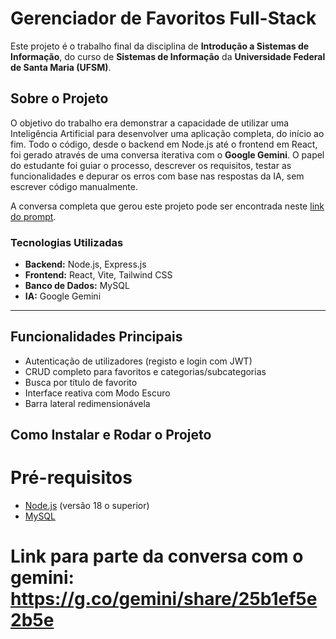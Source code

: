 # Gerenciador de Favoritos Full-Stack

Este projeto é o trabalho final da disciplina de **Introdução a Sistemas de Informação**, do curso de **Sistemas de Informação** da **Universidade Federal de Santa Maria (UFSM)**.

## Sobre o Projeto

O objetivo do trabalho era demonstrar a capacidade de utilizar uma Inteligência Artificial para desenvolver uma aplicação completa, do início ao fim. Todo o código, desde o backend em Node.js até o frontend em React, foi gerado através de uma conversa iterativa com o **Google Gemini**. O papel do estudante foi guiar o processo, descrever os requisitos, testar as funcionalidades e depurar os erros com base nas respostas da IA, sem escrever código manualmente.

A conversa completa que gerou este projeto pode ser encontrada neste [link do prompt](URL_DO_SEU_PROMPT_AQUI).

### Tecnologias Utilizadas
-   **Backend:** Node.js, Express.js
-   **Frontend:** React, Vite, Tailwind CSS
-   **Banco de Dados:** MySQL
-   **IA:** Google Gemini

---

## Funcionalidades Principais
-   Autenticação de utilizadores (registo e login com JWT)
-   CRUD completo para favoritos e categorias/subcategorias
-   Busca por título de favorito
-   Interface reativa com Modo Escuro
-   Barra lateral redimensionávela
## Como Instalar e Rodar o Projeto
# Pré-requisitos

-   [Node.js](https://nodejs.org/) (versão 18 o superior)
-   [MySQL](https://dev.mysql.com/downloads/msql/)
# Link para parte da conversa com o gemini: https://g.co/gemini/share/25b1ef5e2b5e